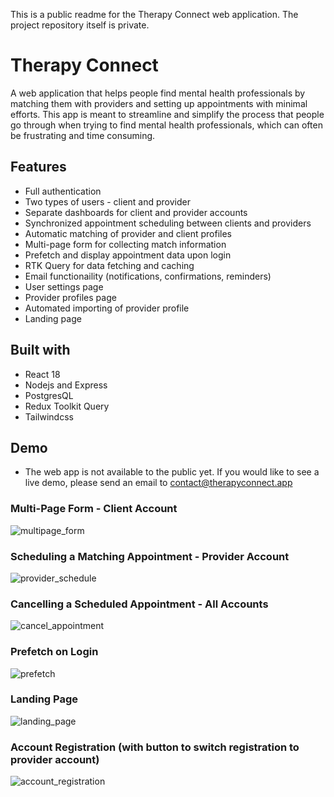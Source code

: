 This is a public readme for the Therapy Connect web application. The project repository itself is private.
# Therapy Connect

A web application that helps people find mental health professionals by matching them with providers and setting up appointments with minimal efforts. This app is meant to streamline and simplify the process that people go through when trying to find mental health professionals, which can often be frustrating and time consuming. 

## Features

- Full authentication 
- Two types of users - client and provider
- Separate dashboards for client and provider accounts
- Synchronized appointment scheduling between clients and providers
- Automatic matching of provider and client profiles
- Multi-page form for collecting match information
- Prefetch and display appointment data upon login
- RTK Query for data fetching and caching
- Email functionaility (notifications, confirmations, reminders)
- User settings page
- Provider profiles page
- Automated importing of provider profile
- Landing page

## Built with
- React 18
- Nodejs and Express
- PostgresQL
- Redux Toolkit Query
- Tailwindcss

## Demo
- The web app is not available to the public yet. If you would like to see a live demo, please send an email to contact@therapyconnect.app

### Multi-Page Form - Client Account
![multipage_form](https://media.giphy.com/media/DMmgIpzHou3tdj2kwX/giphy.gif)

### Scheduling a Matching Appointment - Provider Account
![provider_schedule](https://media.giphy.com/media/B0FPxkGw48vKoCWt2M/giphy.gif)

### Cancelling a Scheduled Appointment - All Accounts
![cancel_appointment](https://media.giphy.com/media/D1ZHKfs0enqqFnBWtF/giphy.gif)

### Prefetch on Login
![prefetch](https://media.giphy.com/media/YVXONlLb2Z9yQ1f1ma/giphy.gif)

### Landing Page
![landing_page](https://media.giphy.com/media/JE6s9tXxydz9aAyoZd/giphy.gif)

### Account Registration (with button to switch registration to provider account)
![account_registration](https://media.giphy.com/media/wzC2hpUGVwydkd1LBc/giphy.gif)

